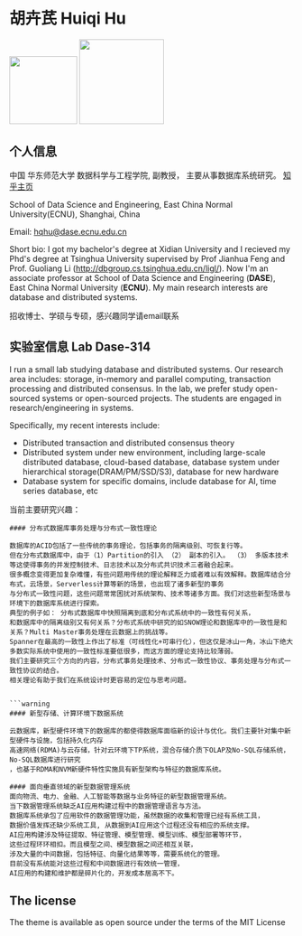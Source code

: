 # 胡卉芪 Huiqi Hu

<img width="120px" src="https://github.com/dase314/dase314.github.io/blob/main/images/dase_logo.PNG?raw=true">
<img width="150px" src="https://github.com/dase314/dase314.github.io/blob/main/images/sch_logo.PNG?raw=true">


##  个人信息


中国 华东师范大学 数据科学与工程学院, 副教授， 主要从事数据库系统研究。 [知乎主页](https://www.zhihu.com/people/hq-hu)

School of Data Science and Engineering, East China Normal University(ECNU), Shanghai, China

Email: hqhu@dase.ecnu.edu.cn

Short bio: I got my bachelor's degree at Xidian University and I recieved my Phd's degree at Tsinghua University supervised by Prof Jianhua Feng and Prof. Guoliang Li (<http://dbgroup.cs.tsinghua.edu.cn/ligl/>). Now I'm an associate professor at School of Data Science and Engineering (**DASE**), East China Normal University (**ECNU**). My main research interests are database and distributed systems.

招收博士、学硕与专硕，感兴趣同学请email联系

##  实验室信息 Lab Dase-314 


I run a small lab studying database and distributed systems. Our research area includes: storage, in-memory and parallel computing,  transaction processing and distributed consensus. In the lab, we prefer study open-sourced systems or open-sourced projects. The students are engaged in research/engineering in systems.

Specifically, my recent interests include:

* Distributed transaction and distributed consensus theory
* Distributed system under new environment, including large-scale 
  distributed database, cloud-based database, database system under hierarchical storage(DRAM/PM/SSD/S3), database for new hardware
* Database system for specific domains, include database for AI,  time series database, etc
  

当前主要研究兴趣：
```warning
#### 分布式数据库事务处理与分布式一致性理论

数据库的ACID包括了一些传统的事务理论，包括事务的隔离级别、可恢复行等。
但在分布式数据库中，由于（1）Partition的引入 （2） 副本的引入。 （3） 多版本技术 等这使得事务的并发控制技术、日志技术以及分布式共识技术三者融合起来。
很多概念变得更加复杂难懂，有些问题用传统的理论解释乏力或者难以有效解释。数据库结合分布式，云场景，Serverless计算等新的场景，也出现了诸多新型的事务
与分布式一致性问题，这些问题常常困扰对系统架构、技术等诸多方面。我们对这些新型场景与环境下的数据库系统进行探索。
典型的例子如： 分布式数据库中快照隔离到底和分布式系统中的一致性有何关系，
和数据库中的隔离级别又有何关系？分布式系统中研究的如SNOW理论和数据库中的一致性是和关系？Multi Master事务处理在云数据上的挑战等。
Spanner在最高的一致性上作出了标准（可线性化+可串行化），但这仅是冰山一角，冰山下绝大多数实际系统中使用的一致性标准要低很多，而这方面的理论支持比较薄弱。
我们主要研究三个方向的内容，分布式事务处理技术、分布式一致性协议、事务处理与分布式一致性协议的结合。
相关理论有助于我们在系统设计时更容易的定位与思考问题。 


```warning
#### 新型存储、计算环境下数据系统

云数据库，新型硬件环境下的数据库的都使得数据库面临新的设计与优化。我们主要针对集中新型硬件与设施，包括持久化内存
高速网络(RDMA)与云存储，针对云环境下TP系统，混合存储介质下OLAP及No-SQL存储系统，No-SQL数据库进行研究
，也基于RDMA和NVM新硬件特性实施具有新型架构与特征的数据库系统。
```

```warning
#### 面向垂直领域的新型数据管理系统
面向物流、电力、金融、人工智能等数据与业务特征的新型数据管理系统。
当下数据管理系统缺乏AI应用构建过程中的数据管理语言与方法。
数据库系统承包了应用软件的数据管理功能，虽然数据的收集和管理已经有系统工具，
数据价值发挥还缺少系统工具, 从数据到AI应用这个过程还没有相应的系统支撑。
AI应用构建涉及特征提取、特征管理、模型管理、模型训练、模型部署等环节，
这些过程环环相扣。而且模型之间、模型数据之间还相互关联，
涉及大量的中间数据，包括特征、向量化结果等等，需要系统化的管理。
目前没有系统能对这些过程和中间数据进行有效统一管理，
AI应用的构建和维护都是碎片化的，开发成本居高不下。
```



## The license

The theme is available as open source under the terms of the MIT License
